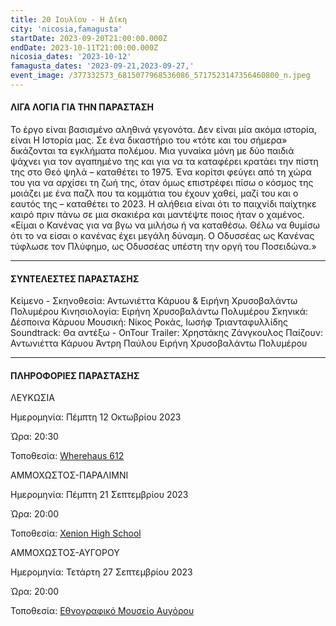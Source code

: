 ```yaml
---
title: 20 Ιουλίου - Η Δίκη
city: 'nicosia,famagusta'
startDate: 2023-09-20T21:00:00.000Z
endDate: 2023-10-11T21:00:00.000Z
nicosia_dates: '2023-10-12'
famagusta_dates: '2023-09-21,2023-09-27,'
event_image: /377332573_6815077968536086_5717523147356460800_n.jpeg
---
```


#### ΛΙΓΑ ΛΟΓΙΑ ΓΙΑ ΤΗΝ ΠΑΡΑΣΤΑΣΗ

Το έργο είναι βασισμένο αληθινά γεγονότα. Δεν είναι μία ακόμα ιστορία, είναι Η Ιστορία μας. Σε ένα δικαστήριο του «τότε και του σήμερα» δικάζονται τα εγκλήματα πολέμου. Μια γυναίκα μόνη με δύο παιδιά ψάχνει για τον αγαπημένο της και για να τα καταφέρει κρατάει την πίστη της στο Θεό ψηλά – καταθέτει το 1975. Ένα κορίτσι φεύγει από τη χώρα του για να αρχίσει τη ζωή της, όταν όμως επιστρέφει πίσω ο κόσμος της μοιάζει με ένα παζλ που τα κομμάτια του έχουν χαθεί, μαζί του και ο εαυτός της – καταθέτει το 2023. Η αλήθεια είναι ότι το παιχνίδι παίχτηκε καιρό πριν πάνω σε μια σκακιέρα και μαντέψτε ποιος ήταν ο χαμένος. «Είμαι ο Κανένας για να βγω να μιλήσω ή να καταθέσω. Θέλω να θυμίσω ότι το να είσαι ο κανένας έχει μεγάλη δύναμη. Ο Οδυσσέας ως Κανένας τύφλωσε τον Πλύφημο, ως Οδυσσέας υπέστη την οργή του Ποσειδώνα.»

***

#### ΣΥΝΤΕΛΕΣΤΕΣ ΠΑΡΑΣΤΑΣΗΣ

Κείμενο - Σκηνοθεσία: Αντωνιέττα Κάρυου & Ειρήνη Χρυσοβαλάντω Πολυμέρου 
Κινησιολογία: Ειρήνη Χρυσοβαλάντω Πολυμέρου 
Σκηνικά: Δέσποινα Κάρυου 
Μουσική: Νίκος Ροκάς, Ιωσήφ Τριανταφυλλίδης
Soundtrack: Θα αντέξω - OnTour 
Trailer: Χρηστάκης Ζάνγκουλος 
Παίζουν:
Αντωνιέττα Κάρυου 
Άντρη Παύλου 
Ειρήνη Χρυσοβαλάντω Πολυμέρου

***

#### ΠΛΗΡΟΦΟΡΙΕΣ ΠΑΡΑΣΤΑΣΗΣ

ΛΕΥΚΩΣΙΑ

Ημερομηνία: Πέμπτη 12 Οκτωβρίου 2023

Ώρα: 20:30 

Τοποθεσία:  [Wherehaus 612](https://www.google.com/maps/place/WhereHaus+612/@35.1776104,33.3869791,17z/data=!3m1!4b1!4m6!3m5!1s0x14de170bc4982f01:0x9c24df07f8f1017d!8m2!3d35.177606!4d33.389554!16s%2Fg%2F11r9blzdp?entry=ttu)

ΑΜΜΟΧΩΣΤΟΣ-ΠΑΡΑΛΙΜΝΙ

Ημερομηνία: Πέμπτη 21 Σεπτεμβρίου 2023

Ώρα: 20:00

Τοποθεσία: [ Xenion High School](https://www.google.com/maps/place/Xenion+Education/@35.0414771,33.9759395,17z/data=!3m1!4b1!4m6!3m5!1s0x14dfc5f918b580f5:0x93bc1c31a08bad60!8m2!3d35.0414727!4d33.9785144!16s%2Fm%2F03d4ywm?entry=ttu)

ΑΜΜΟΧΩΣΤΟΣ-ΑΥΓΟΡΟΥ

Ημερομηνία: Τετάρτη 27 Σεπτεμβρίου 2023

Ώρα: 20:00

Τοποθεσία: [Εθνογραφικό Μουσείο Αυγόρου](https://www.google.com/maps/place/Ethnographic+Museum+of+Avgorou/@35.0397967,33.8352961,17z/data=!3m1!4b1!4m6!3m5!1s0x14dfcdc81417defd:0xdbb342ee24a6fbde!8m2!3d35.0397924!4d33.840167!16s%2Fg%2F11hdvc60d7?entry=ttu)
